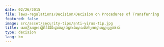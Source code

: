 ```yaml
---
date: 02/26/2015
file: laws-regulations/Decision/Decision on Procedures of Transferring the Management on Revenue generating from Frequency License Fees.pdf
featured: false
image: src/asset/security-tips/anti-virus-tip.jpg
title: សេចក្តីសម្រេចស្តីពីនីតិវិធីផ្ទេរការគ្រប់គ្រងចំណូលពីកម្រៃអាជ្ញាបណ្ណហ្រ្វេកង់ស៍
type: decision
lang: km
---
```

